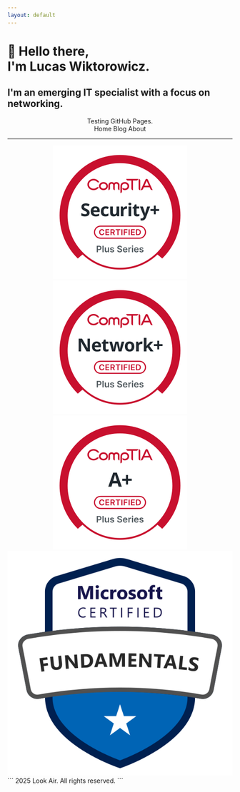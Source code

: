 ```yaml
---
layout: default
---
```


# 👋 Hello there, <br/> I'm Lucas Wiktorowicz.

## I'm an emerging IT specialist with a focus on networking.

<p align="center">
  Testing GitHub Pages. <br/>
  Home Blog About
</p>

---
<div align="center">
  <img src="./images/logos/Security+-svg.svg?sanitize=true" alt="Logo" class="logo">
  <img src="./images/logos/Network+-svg.svg?sanitize=true" alt="Logo" class="logo">
  <img src="./images/logos/A+-svg.svg?sanitize=true" alt="Logo" class="logo">
  <img src="./images/logos/microsoft-certified-fundamentals-badge.svg?sanitize=true" alt="Logo" class="logo">
</div>
```
  2025 Look Air. All rights reserved.
```
